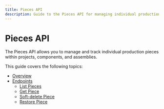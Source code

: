 ```yaml
---
title: Pieces API
description: Guide to the Pieces API for managing individual production pieces.
---
```


# Pieces API

The Pieces API allows you to manage and track individual production pieces within projects, components, and assemblies.

This guide covers the following topics:

- [Overview](./overview.md)
- [Endpoints](./endpoints/index.md)
  - [List Pieces](./endpoints/list-pieces.md)
  - [Get Piece](./endpoints/get-piece.md)
  - [Soft-delete Piece](./endpoints/delete-piece.md)
  - [Restore Piece](./endpoints/restore-piece.md) 